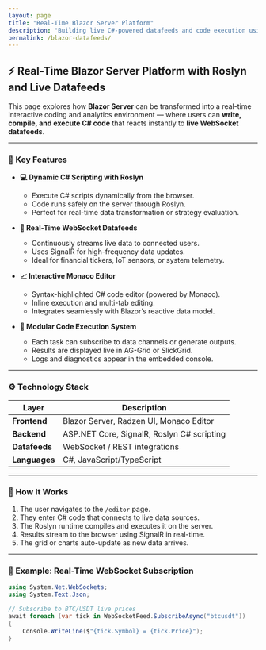 ```yaml
---
layout: page
title: "Real-Time Blazor Server Platform"
description: "Building live C#-powered datafeeds and code execution using Blazor Server, Roslyn, and WebSockets."
permalink: /blazor-datafeeds/
---
```


## ⚡ Real-Time Blazor Server Platform with Roslyn and Live Datafeeds

This page explores how **Blazor Server** can be transformed into a real-time interactive coding and analytics environment — where users can **write, compile, and execute C# code** that reacts instantly to **live WebSocket datafeeds**.

---

### 🧠 Key Features

- **💻 Dynamic C# Scripting with Roslyn**
  - Execute C# scripts dynamically from the browser.
  - Code runs safely on the server through Roslyn.
  - Perfect for real-time data transformation or strategy evaluation.

- **🔌 Real-Time WebSocket Datafeeds**
  - Continuously streams live data to connected users.
  - Uses SignalR for high-frequency data updates.
  - Ideal for financial tickers, IoT sensors, or system telemetry.

- **📈 Interactive Monaco Editor**
  - Syntax-highlighted C# code editor (powered by Monaco).
  - Inline execution and multi-tab editing.
  - Integrates seamlessly with Blazor’s reactive data model.

- **🧩 Modular Code Execution System**
  - Each task can subscribe to data channels or generate outputs.
  - Results are displayed live in AG-Grid or SlickGrid.
  - Logs and diagnostics appear in the embedded console.

---

### ⚙️ Technology Stack

| Layer | Description |
|-------|--------------|
| **Frontend** | Blazor Server, Radzen UI, Monaco Editor |
| **Backend** | ASP.NET Core, SignalR, Roslyn C# scripting |
| **Datafeeds** | WebSocket / REST integrations |
| **Languages** | C#, JavaScript/TypeScript |

---

### 🚀 How It Works

1. The user navigates to the `/editor` page.
2. They enter C# code that connects to live data sources.
3. The Roslyn runtime compiles and executes it on the server.
4. Results stream to the browser using SignalR in real-time.
5. The grid or charts auto-update as new data arrives.

---

### 🧩 Example: Real-Time WebSocket Subscription

```csharp
using System.Net.WebSockets;
using System.Text.Json;

// Subscribe to BTC/USDT live prices
await foreach (var tick in WebSocketFeed.SubscribeAsync("btcusdt"))
{
    Console.WriteLine($"{tick.Symbol} = {tick.Price}");
}
